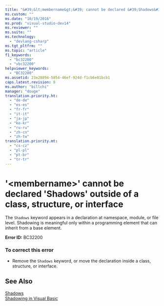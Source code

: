 ```yaml
---
title: "&#39;&lt;membername&gt;&#39; cannot be declared &#39;Shadows&#39; outside of a class, structure, or interface"
ms.custom: ""
ms.date: "10/19/2016"
ms.prod: "visual-studio-dev14"
ms.reviewer: ""
ms.suite: ""
ms.technology: 
  - "devlang-csharp"
ms.tgt_pltfrm: ""
ms.topic: "article"
f1_keywords: 
  - "bc32200"
  - "vbc32200"
helpviewer_keywords: 
  - "BC32200"
ms.assetid: 23e28894-5854-46ef-924d-f1cb6e81bcb1
caps.latest.revision: 8
ms.author: "billchi"
manager: "douge"
translation.priority.ht: 
  - "de-de"
  - "es-es"
  - "fr-fr"
  - "it-it"
  - "ja-jp"
  - "ko-kr"
  - "ru-ru"
  - "zh-cn"
  - "zh-tw"
translation.priority.mt: 
  - "cs-cz"
  - "pl-pl"
  - "pt-br"
  - "tr-tr"
---
```

# &#39;&lt;membername&gt;&#39; cannot be declared &#39;Shadows&#39; outside of a class, structure, or interface
The `Shadows` keyword appears in a declaration at namespace, module, or file level. Shadowing is meaningful only within a programming element that can inherit from a base element.  
  
 **Error ID:** BC32200  
  
### To correct this error  
  
-   Remove the `Shadows` keyword, or move the declaration inside a class, structure, or interface.  
  
## See Also  
 [Shadows](../Topic/Shadows%20\(Visual%20Basic\).md)   
 [Shadowing in Visual Basic](../Topic/Shadowing%20in%20Visual%20Basic.md)